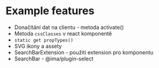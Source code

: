 # Example features

- Donačítání dat na clientu - metoda activate()
- Metoda `cssClasses` v react komponentě
- `static get propTypes()`
- SVG ikony a assety
- SearchBarExtension - použití extension pro komponentu
- SearchBar - @ima/plugin-select